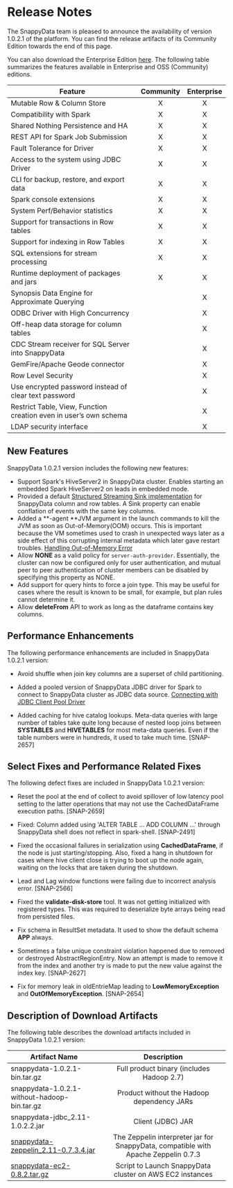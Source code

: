 # Release Notes
The SnappyData team is pleased to announce the availability of version 1.0.2.1 of the platform. You can find the release artifacts of its Community Edition towards the end of this page.

You can also download the Enterprise Edition [here](https://www.snappydata.io/download). The following table summarizes the features available in Enterprise and OSS (Community) editions.

| Feature | Community | Enterprise|
| ------------- |:-------------:| :-----:|
|Mutable Row & Column Store| X | X |
|Compatibility with Spark     | X | X |
| Shared Nothing Persistence and HA | X | X |
| REST API for Spark Job Submission | X | X |
| Fault Tolerance for Driver | X | X |
| Access to the system using JDBC Driver | X | X |
| CLI for backup, restore, and export data | X | X |
| Spark console extensions | X | X |
| System Perf/Behavior statistics | X | X |
| Support for transactions in Row tables | X | X |
| Support for indexing in Row Tables | X | X |
| SQL extensions for stream processing | X | X |
| Runtime deployment of packages and jars | X  | X |
| Synopsis Data Engine for Approximate Querying |  | X |
| ODBC Driver with High Concurrency |  | X |
| Off-heap data storage for column tables |  | X |
| CDC Stream receiver for SQL Server into SnappyData |  | X |
| GemFire/Apache Geode connector |  | X |
|Row Level Security|  | X |
| Use encrypted password instead of clear text password |  | X |
| Restrict Table, View, Function creation even in user’s own schema|  | X |
| LDAP security interface |  | X |

## New Features 

SnappyData 1.0.2.1 version includes the following new features:

*	Support Spark's HiveServer2 in SnappyData cluster. Enables starting an embedded Spark HiveServer2 on leads in embedded mode.
*	Provided a default [Structured Streaming Sink implementation](/howto/use_stream_processing_with_snappydata.md#structuredstreaming) for SnappyData column and row tables. A Sink property can enable conflation of events with the same key columns. 
*	Added a **-agent **JVM argument in the launch commands to kill the JVM as soon as Out-of-Memory(OOM) occurs. This is important because the VM sometimes used to crash in unexpected ways later as a side effect of this corrupting internal metadata which later gave restart troubles. [Handling Out-of-Memory Error](../best_practices/important_settings.md#oomerrorhandle)
*	Allow **NONE** as a valid policy for `server-auth-provider`. Essentially, the cluster can now be configured only for user authentication, and mutual peer to peer authentication of cluster members can be disabled by specifying this property as NONE.
*	Add support for query hints to force a join type. This may be useful for cases where the result is known to be small, for example, but plan rules cannot determine it.
*	Allow **deleteFrom** API to work as long as the dataframe contains key columns.

## Performance Enhancements

The following performance enhancements are included in SnappyData 1.0.2.1 version:

*	Avoid shuffle when join key columns are a superset of child partitioning.

*	Added a pooled version of SnappyData JDBC driver for Spark to connect to SnappyData cluster as JDBC data source. [Connecting with JDBC Client Pool Driver](../howto/connect_using_jdbc_driver.md#jdbcpooldriverconnect) 

*	Added caching for hive catalog lookups. Meta-data queries with large number of tables take quite long because of nested loop joins between **SYSTABLES** and **HIVETABLES** for most meta-data queries. Even if the table numbers were in hundreds, it used to take much time. [SNAP-2657]


## Select Fixes and Performance Related Fixes

The following defect fixes are included in SnappyData 1.0.2.1 version:

*	Reset the pool at the end of collect to avoid spillover of low latency pool setting to the latter operations that may not use the CachedDataFrame execution paths. [SNAP-2659]

*	Fixed: Column added using 'ALTER TABLE ... ADD COLUMN ...' through SnappyData shell does not reflect in spark-shell. [SNAP-2491]  

*	Fixed the occasional failures in serialization using **CachedDataFrame**, if the node is just starting/stopping. Also, fixed a hang in shutdown for cases where hive client close is trying to boot up the node again, waiting on the locks that are taken during the shutdown.

*	Lead and Lag window functions were failing due to incorrect analysis error. [SNAP-2566]

*	Fixed the **validate-disk-store** tool. It was not getting initialized with registered types. This was required to deserialize byte arrays being read from persisted files.

*	Fix schema in ResultSet metadata. It used to show the default schema **APP** always.

*	Sometimes a false unique constraint violation happened due to removed or destroyed AbstractRegionEntry. Now an attempt is made to remove it from the index and another try is made to put the new value against the index key. [SNAP-2627]

*	Fix for memory leak in oldEntrieMap leading to **LowMemoryException** and **OutOfMemoryException**. [SNAP-2654]


## Description of Download Artifacts

The following table describes the download artifacts included in SnappyData 1.0.2.1 version:

| Artifact Name | Description | 
| ------------- |:-------------:| 
|snappydata-1.0.2.1-bin.tar.gz| Full product binary (includes Hadoop 2.7) |
|snappydata-1.0.2.1-without-hadoop-bin.tar.gz| Product without the Hadoop dependency JARs |
|snappydata-jdbc_2.11-1.0.2.2.jar|Client (JDBC) JAR|
|[snappydata-zeppelin_2.11-0.7.3.4.jar](https://github.com/TIBCOSoftware/zeppelin-interpreter/releases/download/v0.7.3.4/snappydata-zeppelin_2.11-0.7.3.4.jar)| The Zeppelin interpreter jar for SnappyData, compatible with Apache Zeppelin 0.7.3 |
|[snappydata-ec2-0.8.2.tar.gz](https://github.com/TIBCOSoftware/snappy-cloud-tools/releases/download/v0.8.2/snappydata-ec2-0.8.2.tar.gz)|Script to Launch SnappyData cluster on AWS EC2 instances


